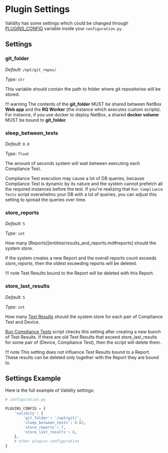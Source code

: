 # Plugin Settings


Validity has some settings which could be changed through [PLUGINS_CONFIG](https://docs.netbox.dev/en/stable/plugins/#configure-plugin) variable inside your `configuration.py`.

## Settings
### git_folder

*Default:* `/opt/git_repos/`

*Type:* `str`

This variable should contain the path to folder where git repositories will be stored.

!!! warning
    The contents of the **git_folder** MUST be shared between NetBox **Web app** and the **RQ Worker** (the instance which executes custom scripts).
    For instance, if you use docker to deploy NetBox, a shared **docker volume** MUST be bound to **git_folder**.


### sleep_between_tests

*Default:* `0.0`

*Type:* `float`

The amount of seconds system will wait between executing each Compliance Test.

Compliance Test execution may cause a lot of DB queries, because Compliance Test is dynamic by its nature and the system cannot prefetch all the required instances before the test. If you're realizing that `Run Compliance Tests` script overwhelms your DB with a lot of queries, you can adjust this setting to spread the queries over time.

### store_reports

*Default:* `5`

*Type:* `int`

How many [Reports][entities/results_and_reports.md#reports] should the system store.

If the system creates a new Report and the overall reports count exceeds *store_reports*, then the oldest exceeding  reports will be deleted.

!!! note
    Test Results bound to the Report will be deleted with this Report.


### store_last_results

*Default:* `5`

*Type:* `int`

How many [Test Results](entities/results_and_reports.md#test-results) should the system store for each pair of Compliance Test and Device.

[Run Compliance Tests](entities/scripts.md#run-compliance-tests) script checks this setting after creating a new bunch of Test Results. If there are old Test Results that exceed store_last_results for some pair of (Device, Compliance Test), then the script will delete them.

!!! note
    This setting does not influence Test Results bound to a Report. These results can be deleted only together with the Report they are bound to.


## Settings Example

Here is the full example of Validity settings:

```python
# configuration.py

PLUGINS_CONFIG = {
    'validity': {
        'git_folder': '/opt/git/',
        'sleep_between_tests': 0.02,
        'store_reports': 7,
        'store_last_results': 8,
    },
    # other plugins configuration
}
```
